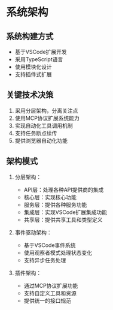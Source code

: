 # 系统架构

## 系统构建方式
- 基于VSCode扩展开发
- 采用TypeScript语言
- 使用模块化设计
- 支持插件式扩展

## 关键技术决策
1. 采用分层架构，分离关注点
2. 使用MCP协议扩展系统能力
3. 实现自动化工具调用机制
4. 支持任务断点续传
5. 提供浏览器自动化功能

## 架构模式
1. 分层架构：
   - API层：处理各种API提供商的集成
   - 核心层：实现核心功能
   - 服务层：提供各种服务功能
   - 集成层：实现VSCode扩展集成功能
   - 共享层：提供共享工具和类型定义

2. 事件驱动架构：
   - 基于VSCode事件系统
   - 使用观察者模式处理状态变化
   - 支持异步任务处理

3. 插件架构：
   - 通过MCP协议扩展功能
   - 支持自定义工具和资源
   - 提供统一的接口规范
